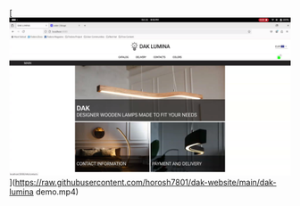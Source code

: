 [![Watch the video](https://raw.githubusercontent.com/horosh7801/dak-website/main/demoThumbnail.png)](https://raw.githubusercontent.com/horosh7801/dak-website/main/dak-lumina demo.mp4)
